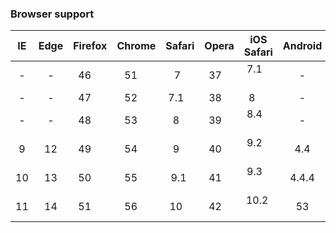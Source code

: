 ### Browser support

| IE | Edge | Firefox | Chrome | Safari | Opera | iOS Safari | Android |
|:--:|:----:|:-------:|:------:|:------:|:-----:|:----------:|:-------:|
| -  | -  | 46      | 51     | 7      | 37    | 7.1        | - |
| -  | -  | 47      | 52     | 7.1    | 38    | 8          | - |
| -  | -  | 48      | 53     | 8      | 39    | 8.4        | - |
| 9  | 12   | 49      | 54     | 9      | 40    | 9.2        | 4.4     |
| 10 | 13   | 50      | 55     | 9.1    | 41    | 9.3        | 4.4.4   |
| 11 | 14   | 51      | 56     | 10     | 42    | 10.2       | 53      |
